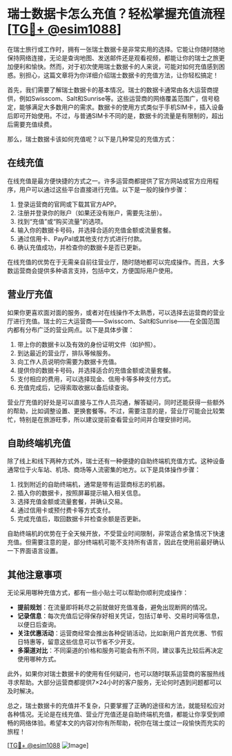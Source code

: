 # 瑞士数据卡怎么充值？轻松掌握充值流程[[TG💪+ @esim1088](https://t.me/s/esim1088)]

在瑞士旅行或工作时，拥有一张瑞士数据卡是非常实用的选择。它能让你随时随地保持网络连接，无论是查询地图、发送邮件还是观看视频，都能让你的瑞士之旅更加便利和愉快。然而，对于初次使用瑞士数据卡的人来说，可能对如何充值感到困惑。别担心，这篇文章将为你详细介绍瑞士数据卡的充值方法，让你轻松搞定！

首先，我们需要了解瑞士数据卡的基本情况。瑞士的数据卡通常由各大运营商提供，例如Swisscom、Salt和Sunrise等。这些运营商的网络覆盖范围广，信号稳定，能够满足大多数用户的需求。数据卡的使用方式类似于手机SIM卡，插入设备后即可开始使用。不过，与普通SIM卡不同的是，数据卡的流量是有限制的，超出后需要充值续费。

那么，瑞士数据卡该如何充值呢？以下是几种常见的充值方式：

## 在线充值

在线充值是最方便快捷的方式之一。许多运营商都提供了官方网站或官方应用程序，用户可以通过这些平台直接进行充值。以下是一般的操作步骤：

1. 登录运营商的官网或下载其官方APP。
2. 注册并登录你的账户（如果还没有账户，需要先注册）。
3. 找到“充值”或“购买流量”的选项。
4. 输入你的数据卡号码，并选择合适的充值金额或流量套餐。
5. 通过信用卡、PayPal或其他支付方式进行付款。
6. 确认充值成功，并检查你的数据卡是否已更新。

在线充值的优势在于无需亲自前往营业厅，随时随地都可以完成操作。而且，大多数运营商会提供多种语言支持，包括中文，方便国际用户使用。

## 营业厅充值

如果你更喜欢面对面的服务，或者对在线操作不太熟悉，可以选择去运营商的营业厅进行充值。瑞士的三大运营商——Swisscom、Salt和Sunrise——在全国范围内都有分布广泛的营业网点。以下是具体步骤：

1. 带上你的数据卡以及有效的身份证明文件（如护照）。
2. 到达最近的营业厅，排队等候服务。
3. 向工作人员说明你需要为数据卡充值。
4. 提供你的数据卡号码，并选择适合的充值金额或流量套餐。
5. 支付相应的费用，可以选择现金、信用卡等多种支付方式。
6. 充值完成后，记得索取收据以备后续查询。

营业厅充值的好处是可以直接与工作人员沟通，解答疑问，同时还能获得一些额外的帮助，比如调整设置、更换套餐等。不过，需要注意的是，营业厅可能会比较繁忙，特别是在旅游旺季，所以建议提前查看营业时间并合理安排时间。

## 自助终端机充值

除了线上和线下两种方式外，瑞士还有一种便捷的自助终端机充值方式。这种设备通常位于火车站、机场、商场等人流密集的地方。以下是具体操作步骤：

1. 找到附近的自助终端机，通常是带有运营商标志的机器。
2. 插入你的数据卡，按照屏幕提示输入相关信息。
3. 选择充值金额或流量套餐，并确认交易。
4. 通过信用卡或预付费卡等方式支付。
5. 完成充值后，取回数据卡并检查余额是否更新。

自助终端机的优势在于全天候开放，不受营业时间限制，非常适合紧急情况下快速充值。但需要注意的是，部分终端机可能不支持所有语言，因此在使用前最好确认一下界面语言设置。

## 其他注意事项

无论采用哪种充值方式，都有一些小贴士可以帮助你顺利完成操作：

- **提前规划**：在流量即将耗尽之前就做好充值准备，避免出现断网的情况。
- **记录信息**：每次充值后记得保存好相关凭证，包括订单号、交易时间等信息，以便日后查询。
- **关注优惠活动**：运营商经常会推出各种促销活动，比如新用户首充优惠、节假日特惠等，留意这些信息可以节省不少开支。
- **多渠道对比**：不同渠道的价格和服务可能会有所不同，建议事先比较后再决定使用哪种方式。

此外，如果你对瑞士数据卡的使用有任何疑问，也可以随时联系运营商的客服热线寻求帮助。大部分运营商都提供7×24小时的客户服务，无论何时遇到问题都可以及时解决。

总之，瑞士数据卡的充值并不复杂，只要掌握了正确的途径和方法，就能轻松应对各种情况。无论是在线充值、营业厅充值还是自助终端机充值，都能让你享受到顺畅的网络体验。希望本文的内容对你有所帮助，祝你在瑞士度过一段愉快而充实的旅程！

[[TG💪+ @esim1088](https://t.me/s/esim1088) ![Image](https://i.postimg.cc/4NQfJmqS/Snipaste-2025-05-13-00-14-12.png)]